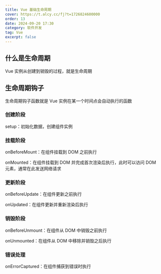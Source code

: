 ```yaml
---
title: Vue 基础生命周期
cover: https://t.alcy.cc/fj?t=1726824600000
order: 13
date: 2024-09-20 17:30
category: 软件开发
tag: Vue
excerpt: false
---
```


## 什么是生命周期

Vue 实例从创建到销毁的过程，就是生命周期

## 生命周期钩子

生命周期钩子函数就是 Vue 实例在某一个时间点会自动执行的函数

### 创建阶段

setup：初始化数据，创建组件实例

### 挂载阶段

onBeforeMount：在组件挂载到 DOM 之前执行

onMounted：在组件挂载到 DOM 并完成首次渲染后执行，此时可以访问 DOM 元素，通常在此发送网络请求

### 更新阶段

onBeforeUpdate：在组件更新之前执行

onUpdated：在组件更新并重新渲染后执行

### 销毁阶段

onBeforeUnmount：在组件从 DOM 中销毁之前执行

onUnmounted：在组件从 DOM 中移除并销毁之后执行

### 错误处理

onErrorCaptured：在组件捕获到错误时执行
